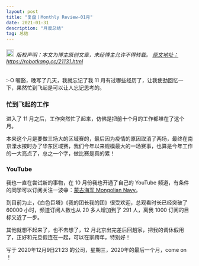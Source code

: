 ```yaml
---
layout: post
title: "复盘丨Monthly Review-01月"
date: 2021-01-31 
description: "月度总结"
tag: 总结
---   
```


<h6><img src="https://robotkang-1257995526.cos.ap-chengdu.myqcloud.com/icon/copyright.png" alt="copyright" style="display:inline;margin-bottom: -5px;" width="20" height="20"> 版权声明：本文为博主原创文章，未经博主允许不得转载。
<a target="_blank" href="https://robotkang.cc/21131.html">原文地址：https://robotkang.cc/21131.html </a>
</h6>                           

:-O 喔豁，晚写了几天，我就忘记了我 11 月有过哪些经历了，让我使劲回忆一下，果然忙到飞起是可以让人忘记思考的。                    

### 忙到飞起的工作                

进入了 11 月之后，工作突然忙了起来，仿佛是把前十个月的工作都堆在了这个月。                   
          
本来这个月是要做三场大的区域赛的，最后因为疫情的原因取消了两场，最终在南京溧水按时办了华东区域赛，我们今年以来规模最大的一场赛事，也算是今年工作的一大亮点了，总之一个字，做比赛是真的累！                      

### YouTube               

我也一直在尝试新的事物，在 10 月份我也开通了自己的 YouTube 频道，有条件的同学可以订阅关注一波😁：<a href="https://www.youtube.com/channel/UC8EyzbUNGrO7_P0GfUs6MDg" target="_blank">蒙古海军 Mongolian Navy</a>。               

到目前为止，《白色巨塔》《我的团长我的团》很受欢迎，总观看时长已经突破了 60000 小时，频道订阅人数也从 20 多人增加到了 291 人，离我 1000 订阅的目标又近了一步。                   

其他就想不起来了，也不去想了，12 月北京出完差后回趟家，把我的调休假用了，正好和元旦假连在一起，可以在家跨年，特别好！                  

写于 2020年12月9日21:23 的公司，星期三，2020年的最后一个月，come on ！                    

